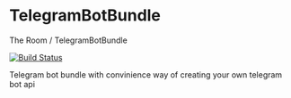 # TelegramBotBundle

The Room / TelegramBotBundle

[![Build Status](https://travis-ci.org/myrkox/TelegramBotBundle.svg?branch=master)](https://travis-ci.org/myrkox/TelegramBotBundle)

Telegram bot bundle with convinience way of creating your own telegram bot api
